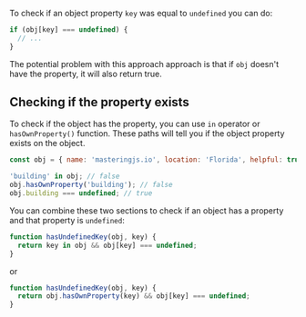 To check if an object property `key` was equal to `undefined` you can do:

```javascript
if (obj[key] === undefined) {
  // ...
}
```

The potential problem with this approach approach is that if `obj` doesn't have the property, it will also return true.

## Checking if the property exists

To check if the object has the property, you can use `in` operator or `hasOwnProperty()` function.
These paths will tell you if the object property exists on the object.

```javascript
const obj = { name: 'masteringjs.io', location: 'Florida', helpful: true };

'building' in obj; // false
obj.hasOwnProperty('building'); // false
obj.building === undefined; // true
```

You can combine these two sections to check if an object has a property and that property is `undefined`:

```javascript
function hasUndefinedKey(obj, key) {
  return key in obj && obj[key] === undefined;
}
```

or

```javascript
function hasUndefinedKey(obj, key) {
  return obj.hasOwnProperty(key) && obj[key] === undefined;
}
```